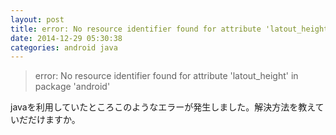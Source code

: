 ```yaml
---
layout: post
title: error: No resource identifier found for attribute 'latout_height' in package 'android' の意味を教えてください
date: 2014-12-29 05:30:38
categories: android java
---
```

<blockquote>
  <p>error: No resource identifier found for attribute 'latout_height' in
  package 'android'</p>
</blockquote>

<p>javaを利用していたところこのようなエラーが発生しました。解決方法を教えていだだけますか。</p>
